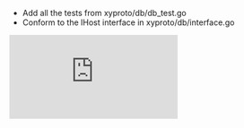 * Add all the tests from xyproto/db/db_test.go
* Conform to the IHost interface in xyproto/db/interface.go


[![Analytics](https://kubernetes-site.appspot.com/UA-36037335-10/GitHub/Godeps/_workspace/src/github.com/xyproto/simpleredis/TODO.md?pixel)]()
